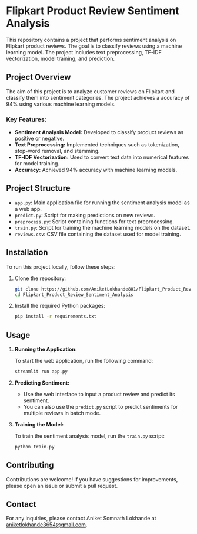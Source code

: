 # Flipkart Product Review Sentiment Analysis

This repository contains a project that performs sentiment analysis on Flipkart product reviews. The goal is to classify reviews using a machine learning model. The project includes text preprocessing, TF-IDF vectorization, model training, and prediction.

## Project Overview

The aim of this project is to analyze customer reviews on Flipkart and classify them into sentiment categories. The project achieves a  accuracy of 94% using various machine learning models.

### Key Features:
- **Sentiment Analysis Model:** Developed to classify product reviews as positive or negative.
- **Text Preprocessing:** Implemented techniques such as tokenization, stop-word removal, and stemming.
- **TF-IDF Vectorization:** Used to convert text data into numerical features for model training.
- **Accuracy:** Achieved 94% accuracy with machine learning models.

## Project Structure

- `app.py`: Main application file for running the sentiment analysis model as a web app.
- `predict.py`: Script for making predictions on new reviews.
- `preprocess.py`: Script containing functions for text preprocessing.
- `train.py`: Script for training the machine learning models on the dataset.
- `reviews.csv`: CSV file containing the dataset used for model training.

## Installation

To run this project locally, follow these steps:

1. Clone the repository:
    ```bash
    git clone https://github.com/AniketLokhande801/Flipkart_Product_Review_Sentiment_Analysis.git
    cd Flipkart_Product_Review_Sentiment_Analysis
    ```

2. Install the required Python packages:
    ```bash
    pip install -r requirements.txt
    ```

## Usage

1. **Running the Application:**

    To start the web application, run the following command:
    ```bash
    streamlit run app.py
    ```

2. **Predicting Sentiment:**

    - Use the web interface to input a product review and predict its sentiment.
    - You can also use the `predict.py` script to predict sentiments for multiple reviews in batch mode.

3. **Training the Model:**

    To train the sentiment analysis model, run the `train.py` script:
    ```bash
    python train.py
    ```

## Contributing

Contributions are welcome! If you have suggestions for improvements, please open an issue or submit a pull request.

## Contact

For any inquiries, please contact Aniket Somnath Lokhande at aniketlokhande3654@gmail.com.
